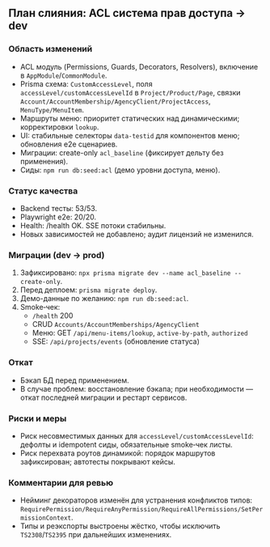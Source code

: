 ## План слияния: ACL система прав доступа → dev

### Область изменений

- ACL модуль (Permissions, Guards, Decorators, Resolvers), включение в `AppModule`/`CommonModule`.
- Prisma схема: `CustomAccessLevel`, поля `accessLevel/customAccessLevelId` в `Project/Product/Page`, связки `Account/AccountMembership/AgencyClient/ProjectAccess`, `MenuType/MenuItem`.
- Маршруты меню: приоритет статических над динамическими; корректировки `lookup`.
- UI: стабильные селекторы `data-testid` для компонентов меню; обновления e2e сценариев.
- Миграции: create-only `acl_baseline` (фиксирует дельту без применения).
- Сиды: `npm run db:seed:acl` (демо уровни доступа, меню).

### Статус качества

- Backend тесты: 53/53.
- Playwright e2e: 20/20.
- Health: /health OK. SSE потоки стабильны.
- Новых зависимостей не добавлено; аудит лицензий не изменился.

### Миграции (dev → prod)

1. Зафиксировано: `npx prisma migrate dev --name acl_baseline --create-only`.
2. Перед деплоем: `prisma migrate deploy`.
3. Демо-данные по желанию: `npm run db:seed:acl`.
4. Smoke‑чек:
   - `/health` 200
   - CRUD `Accounts/AccountMemberships/AgencyClient`
   - Меню: GET `/api/menu-items/lookup`, `active-by-path`, `authorized`
   - SSE: `/api/projects/events` (обновление статуса)

### Откат

- Бэкап БД перед применением.
- В случае проблем: восстановление бэкапа; при необходимости — откат последней миграции и рестарт сервисов.

### Риски и меры

- Риск несовместимых данных для `accessLevel/customAccessLevelId`: дефолты и idempotent сиды, обязательные smoke‑чек листы.
- Риск перехвата роутов динамикой: порядок маршрутов зафиксирован; автотесты покрывают кейсы.

### Комментарии для ревью

- Нейминг декораторов изменён для устранения конфликтов типов: `RequirePermission/RequireAnyPermission/RequireAllPermissions/SetPermissionContext`.
- Типы и реэкспорты выстроены жёстко, чтобы исключить `TS2308`/`TS2395` при дальнейших изменениях.
